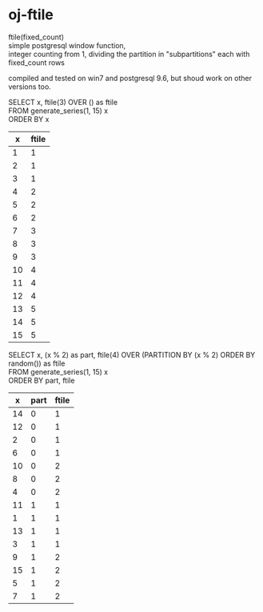 # oj-ftile

ftile(fixed_count)  
  simple postgresql window function,   
  integer counting from 1, dividing the partition in "subpartitions" each with fixed_count rows  

compiled and tested on win7 and postgresql 9.6,
but shoud work on other versions too.


SELECT  x,  ftile(3) OVER () as ftile  
FROM generate_series(1, 15) x  
ORDER BY x  

   x    |  ftile  
--------|-------
  1 | 1  
  2 | 1  
  3 | 1  
  4 | 2  
  5 | 2  
  6 | 2  
  7 | 3  
  8 | 3  
  9 | 3  
 10 | 4  
 11 | 4  
 12 | 4  
 13 | 5  
 14 | 5  
 15 | 5 


SELECT  x, (x % 2) as part, ftile(4) OVER (PARTITION BY (x % 2) ORDER BY random()) as ftile  
FROM generate_series(1, 15) x  
ORDER BY part, ftile  
 
x  |  part  |  ftile
---|--------|--------
14 | 0 | 1     
12 | 0 | 1     
 2 | 0 | 1     
 6 | 0 | 1     
10 | 0 | 2     
 8 | 0 | 2     
 4 | 0 | 2     
11 | 1 | 1     
 1 | 1 | 1     
13 | 1 | 1 
 3 | 1 | 1     
 9 | 1 | 2     
15 | 1 | 2     
 5 | 1 | 2     
 7 | 1 | 2



